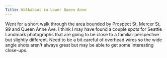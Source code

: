 ```yaml
---
Title: Walkabout in Lower Queen Anne
---
```


Went for a short walk through the area bounded by Prospect St, Mercer St, 99 and Queen Anne Ave. I
think I may have found a couple spots for Seattle Landmark photographs that are going to be close
to a familiar perspective but slightly different.  Need to be a bit careful of overhead wires so
the wide angle shots aren't always great but may be able to get some interesting close-ups.
